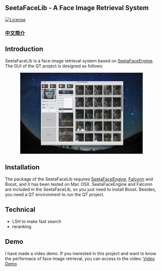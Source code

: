 ## SeetaFaceLib - A Face Image Retrieval System

[![License](https://img.shields.io/badge/license-BSD-blue.svg)](../LICENSE)

### [中文简介](doc/README_Chinese.md)

## Introduction
SeetaFaceLib is a face image retrieval system based on [SeetaFaceEngine](https://github.com/seetaface/SeetaFaceEngine). The GUI of the QT project is designed as follows:

<div align="center">
  <img width="80%" alt="face retrieval diagram" src="doc/faceRetrieval.jpg">
</div>

## Installation

The package of the SeetaFaceLib requires [SeetaFaceEngine]((https://github.com/seetaface/SeetaFaceEngine)), [Falconn](https://github.com/FALCONN-LIB/FALCONN) and Boost, and it has been tested on Mac OSX. SeetaFaceEngine and Falconn are included in the SeetaFaceLib, so you just need to install Boost. Besides, you need a QT environment to run the QT project.

## Technical

- LSH to make fast search
- reranking

## Demo

I have made a video demo. If you inerested in this project and want to know the performace of face image retrieval, you can access to the video: [Video Demo](https://yongyuan.name/project/)
